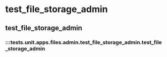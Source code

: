 # test_file_storage_admin

## test_file_storage_admin

### :::tests.unit.apps.files.admin.test_file_storage_admin.test_file_storage_admin

